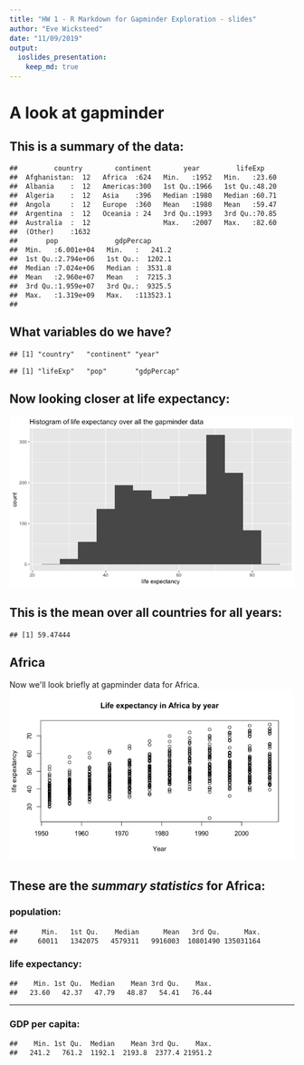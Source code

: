 ```yaml
---
title: "HW 1 - R Markdown for Gapminder Exploration - slides"
author: "Eve Wicksteed"
date: "11/09/2019"
output: 
  ioslides_presentation:
    keep_md: true
---
```






# A look at gapminder 

## This is a summary of the data:

```
##         country        continent        year         lifeExp     
##  Afghanistan:  12   Africa  :624   Min.   :1952   Min.   :23.60  
##  Albania    :  12   Americas:300   1st Qu.:1966   1st Qu.:48.20  
##  Algeria    :  12   Asia    :396   Median :1980   Median :60.71  
##  Angola     :  12   Europe  :360   Mean   :1980   Mean   :59.47  
##  Argentina  :  12   Oceania : 24   3rd Qu.:1993   3rd Qu.:70.85  
##  Australia  :  12                  Max.   :2007   Max.   :82.60  
##  (Other)    :1632                                                
##       pop              gdpPercap       
##  Min.   :6.001e+04   Min.   :   241.2  
##  1st Qu.:2.794e+06   1st Qu.:  1202.1  
##  Median :7.024e+06   Median :  3531.8  
##  Mean   :2.960e+07   Mean   :  7215.3  
##  3rd Qu.:1.959e+07   3rd Qu.:  9325.5  
##  Max.   :1.319e+09   Max.   :113523.1  
## 
```

 

## What variables do we have?

```
## [1] "country"   "continent" "year"
```

```
## [1] "lifeExp"   "pop"       "gdpPercap"
```


## Now looking closer at life expectancy:
![](hw01_gapminder_eve_slides_files/figure-html/gapminder_plot-1.png)<!-- -->



## This is the mean over all countries for all years:

```
## [1] 59.47444
```


## Africa

Now we'll look briefly at gapminder data for Africa.
![](hw01_gapminder_eve_slides_files/figure-html/unnamed-chunk-3-1.png)<!-- -->


## **These are the *summary statistics* for Africa:**

### population:

```
##      Min.   1st Qu.    Median      Mean   3rd Qu.      Max. 
##     60011   1342075   4579311   9916003  10801490 135031164
```
### life expectancy:

```
##    Min. 1st Qu.  Median    Mean 3rd Qu.    Max. 
##   23.60   42.37   47.79   48.87   54.41   76.44
```

--- 

### GDP per capita:

```
##    Min. 1st Qu.  Median    Mean 3rd Qu.    Max. 
##   241.2   761.2  1192.1  2193.8  2377.4 21951.2
```



